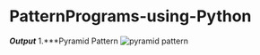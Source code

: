 # PatternPrograms-using-Python
***_Output_***
1.***Pyramid Pattern
![pyramid pattern ](https://user-images.githubusercontent.com/85512068/124313312-54d4c000-db8e-11eb-9b56-0958167b82d4.jpg)
